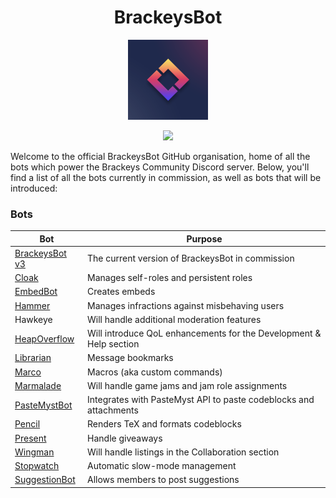 <h1 align="center">BrackeysBot</h1>
<p align="center"><img src="icon.png" width="128"></p>
<p align="center"><a href="https://discord.gg/brackeys"><img src="https://discordapp.com/api/guilds/243005537342586880/widget.png?style=shield"></a></p>

Welcome to the official BrackeysBot GitHub organisation, home of all the bots which power the Brackeys Community Discord server.
Below, you'll find a list of all the bots currently in commission, as well as bots that will be introduced:

### Bots

| Bot                                                             | Purpose                                                            |
|-----------------------------------------------------------------|--------------------------------------------------------------------|
| [BrackeysBot v3](https://github.com/yiliansource/brackeys-bot/) | The current version of BrackeysBot in commission                   |
| [Cloak](https://github.com/BrackeysBot/Cloak)                   | Manages self-roles and persistent roles                            |
| [EmbedBot](https://github.com/BrackeysBot/EmbedBot)             | Creates embeds                                                     |
| [Hammer](https://github.com/BrackeysBot/Hammer)                 | Manages infractions against misbehaving users                      |
| Hawkeye                                                         | Will handle additional moderation features                         |
| [HeapOverflow](https://github.com/BrackeysBot/HeapOverflow)     | Will introduce QoL enhancements for the Development & Help section |
| [Librarian](https://github.com/BrackeysBot/Librarian)           | Message bookmarks                                                  |
| [Marco](https://github.com/BrackeysBot/Marco)                   | Macros (aka custom commands)                                       |
| [Marmalade](https://github.com/BrackeysBot/Marmalade)           | Will handle game jams and jam role assignments                     |
| [PasteMystBot](https://github.com/BrackeysBot/PasteMystBot)     | Integrates with PasteMyst API to paste codeblocks and attachments  |
| [Pencil](https://github.com/BrackeysBot/Pencil)                 | Renders TeX and formats codeblocks                                 |
| [Present](https://github.com/BrackeysBot/Present)               | Handle giveaways                                                   |
| [Wingman](https://github.com/BrackeysBot/Wingman)               | Will handle listings in the Collaboration section                  |
| [Stopwatch](https://github.com/BrackeysBot/Stopwatch)           | Automatic slow-mode management                                     |
| [SuggestionBot](https://github.com/BrackeysBot/SuggestionBot)   | Allows members to post suggestions                                 |
